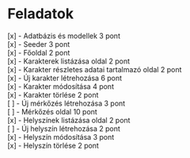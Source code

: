 # Feladatok

[x] - Adatbázis és modellek 3 pont  
[x] - Seeder 3 pont  
[x] - Főoldal 2 pont  
[x] - Karakterek listázása oldal 2 pont  
[x] - Karakter részletes adatai tartalmazó oldal 2 pont  
[x] - Új karakter létrehozása 6 pont  
[x] - Karakter módosítása 4 pont  
[x] - Karakter törlése 2 pont  
[ ] - Új mérkőzés létrehozása 3 pont  
[ ] - Mérkőzés oldal 10 pont  
[x] - Helyszínek listázása oldal 2 pont  
[ ] - Új helyszín létrehozása 2 pont  
[x] - Helyszín módosítása 3 pont  
[x] - Helyszín törlése 2 pont  

